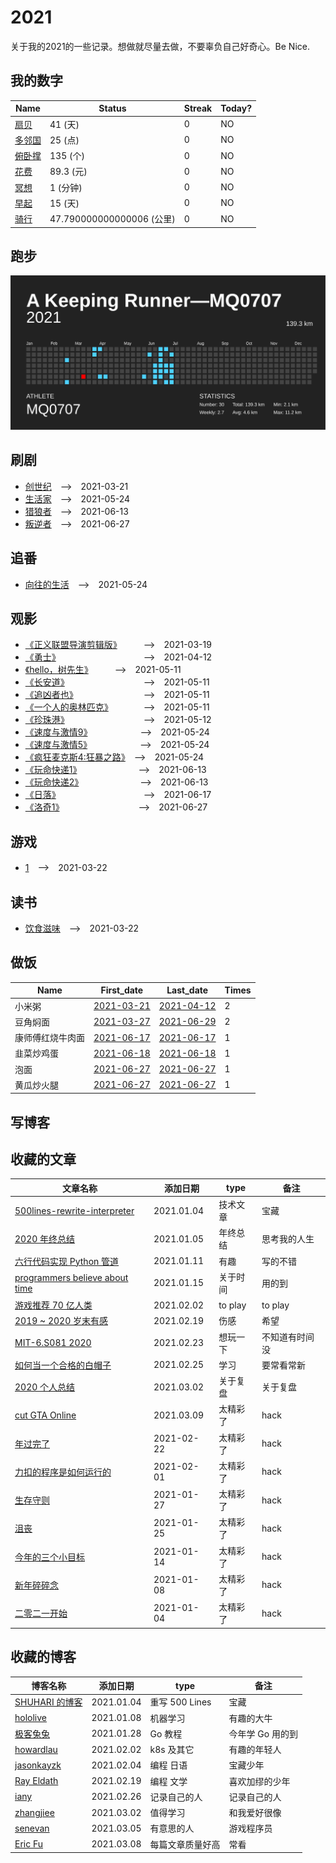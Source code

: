 # 2021
关于我的2021的一些记录。想做就尽量去做，不要辜负自己好奇心。Be Nice.

## 我的数字

<!--START_SECTION:my_number-->
| Name | Status | Streak | Today? | 
 | ---- | ---- | ---- | ---- |
| [扇贝](https://web.shanbay.com/web/users/mq0707/zone) | 41 (天) | 0 | NO |
| [多邻国](https://www.duolingo.com/profile/MQU3K9) | 25 (点) | 0 | NO |
| [俯卧撑](https://github.com/MQ-0707/2021/issues/10) | 135 (个) | 0 | NO |
| [花费](https://github.com/MQ-0707/2021/issues/8) | 89.3 (元) | 0 | NO |
| [冥想](https://github.com/MQ-0707/2021/issues/6) | 1 (分钟) | 0 | NO |
| [早起](https://github.com/MQ-0707/2021/issues/3) | 15 (天) | 0 | NO |
| [骑行](https://github.com/MQ-0707/2021/issues/14) | 47.790000000000006 (公里) | 0 | NO |

<!--END_SECTION:my_number-->

## 跑步

![](https://github.com/MQ-0707/A_Nike_Runner/blob/master/assets/github.svg)

## 刷剧

<!--START_SECTION:my_drama-->
- [创世纪](https://github.com/MQ-0707/2021/issues/7#issuecomment-803507365)　-->　2021-03-21
- [生活家](https://github.com/MQ-0707/2021/issues/7#issuecomment-846671269)　-->　2021-05-24
- [猎狼者](https://github.com/MQ-0707/2021/issues/7#issuecomment-860182955)　-->　2021-06-13
- [叛逆者](https://github.com/MQ-0707/2021/issues/7#issuecomment-869163379)　-->　2021-06-27
<!--END_SECTION:my_drama-->

## 追番

<!--START_SECTION:my_bangumi-->
- [向往的生活](https://github.com/MQ-0707/2021/issues/9#issuecomment-846671636)　-->　2021-05-24
<!--END_SECTION:my_bangumi-->

## 观影

<!--START_SECTION:my_movie-->
- [《正义联盟导演剪辑版》](https://github.com/MQ-0707/2021/issues/12#issuecomment-802710376)　　　-->　2021-03-19
- [《勇士》](https://github.com/MQ-0707/2021/issues/12#issuecomment-817419186)　　　　　　　　　　-->　2021-04-12
- [《hello，树先生》](https://github.com/MQ-0707/2021/issues/12#issuecomment-837705558)　　　-->　2021-05-11
- [《长安道》](https://github.com/MQ-0707/2021/issues/12#issuecomment-837710771)　　　　　　　　　-->　2021-05-11
- [《追凶者也》](https://github.com/MQ-0707/2021/issues/12#issuecomment-837713399)　　　　　　　　-->　2021-05-11
- [《一个人的奥林匹克》](https://github.com/MQ-0707/2021/issues/12#issuecomment-837719044)　　　　-->　2021-05-11
- [《珍珠港》](https://github.com/MQ-0707/2021/issues/12#issuecomment-839361515)　　　　　　　　　-->　2021-05-12
- [《速度与激情9》](https://github.com/MQ-0707/2021/issues/12#issuecomment-846669359)　　　　　　-->　2021-05-24
- [《速度与激情5》](https://github.com/MQ-0707/2021/issues/12#issuecomment-846669726)　　　　　　-->　2021-05-24
- [《疯狂麦克斯4:狂暴之路》](https://github.com/MQ-0707/2021/issues/12#issuecomment-846670116)　-->　2021-05-24
- [《玩命快递1》](https://github.com/MQ-0707/2021/issues/12#issuecomment-860176349)　　　　　　　-->　2021-06-13
- [《玩命快递2》](https://github.com/MQ-0707/2021/issues/12#issuecomment-860179095)　　　　　　　-->　2021-06-13
- [《日落》](https://github.com/MQ-0707/2021/issues/12#issuecomment-862878951)　　　　　　　　　　-->　2021-06-17
- [《洛奇1》](https://github.com/MQ-0707/2021/issues/12#issuecomment-869162533)　　　　　　　　　-->　2021-06-27
<!--END_SECTION:my_movie-->

## 游戏
<!--START_SECTION:my_game-->
- [1](https://github.com/MQ-0707/2021/issues/4#issuecomment-803824983)　-->　2021-03-22
<!--END_SECTION:my_game-->


## 读书

<!--START_SECTION:my_read-->
- [饮食滋味](https://github.com/MQ-0707/2021/issues/11#issuecomment-803825554)　-->　2021-03-22
<!--END_SECTION:my_read-->

## 做饭

<!--START_SECTION:my_cook-->
| Name | First_date | Last_date | Times | 
 | ---- | ---- | ---- | ---- |
| 小米粥 | [2021-03-21](https://github.com/MQ-0707/2021/issues/13#issuecomment-803503236) | [2021-04-12](https://github.com/MQ-0707/2021/issues/13#issuecomment-817418823) | 2 |
| 豆角焖面 | [2021-03-27](https://github.com/MQ-0707/2021/issues/13#issuecomment-808662016) | [2021-06-29](https://github.com/MQ-0707/2021/issues/13#issuecomment-870475411) | 2 |
| 康师傅红烧牛肉面 | [2021-06-17](https://github.com/MQ-0707/2021/issues/13#issuecomment-862879370) | [2021-06-17](https://github.com/MQ-0707/2021/issues/13#issuecomment-862879370) | 1 |
| 韭菜炒鸡蛋 | [2021-06-18](https://github.com/MQ-0707/2021/issues/13#issuecomment-863997134) | [2021-06-18](https://github.com/MQ-0707/2021/issues/13#issuecomment-863997134) | 1 |
| 泡面 | [2021-06-27](https://github.com/MQ-0707/2021/issues/13#issuecomment-869161350) | [2021-06-27](https://github.com/MQ-0707/2021/issues/13#issuecomment-869161350) | 1 |
| 黄瓜炒火腿 | [2021-06-27](https://github.com/MQ-0707/2021/issues/13#issuecomment-869161415) | [2021-06-27](https://github.com/MQ-0707/2021/issues/13#issuecomment-869161415) | 1 |

<!--END_SECTION:my_cook-->

## 写博客
<!--START_SECTION:my_blog-->

<!--END_SECTION:my_blog-->

## 收藏的文章
| 文章名称 | 添加日期 | type | 备注 |
| ------- | ------- | ---- | ---- |
| [500lines-rewrite-interpreter](https://shuhari.dev/blog/2020/12/500lines-rewrite-interpreter) | 2021.01.04 | 技术文章 | 宝藏 |
| [2020 年终总结](https://blog.changkun.de/posts/2020-summary/) | 2021.01.05 | 年终总结 | 思考我的人生 |
| [六行代码实现 Python 管道](https://aber.sh/articles/Python-Pipe/) | 2021.01.11 | 有趣 | 写的不错 |
| [programmers believe about time](https://gist.github.com/timvisee/fcda9bbdff88d45cc9061606b4b923ca) | 2021.01.15 | 关于时间 | 用的到 |
| [游戏推荐 70 亿人类](https://howardlau.me/game/7-billion-humans.html) | 2021.02.02 | to play | to play |
| [2019 ~ 2020 岁末有感](https://blog.dreamfever.me/2021/02/11/2019-2020-sui-mo-you-gan/) | 2021.02.19 | 伤感 | 希望 |
| [MIT-6.S081 2020](https://reku1997.gitee.io/2020/10/13/mit-os-1/) | 2021.02.23 | 想玩一下 | 不知道有时间没 |
| [如何当一个合格的白帽子](https://key08.com/index.php/2020/12/16/817.html) | 2021.02.25 | 学习 | 要常看常新 |
| [2020 个人总结](http://www.zhangjiee.com/blog/2021/2020-personal-review.html) | 2021.03.02 | 关于复盘 | 关于复盘 |
| [cut GTA Online](https://nee.lv/2021/02/28/How-I-cut-GTA-Online-loading-times-by-70/) | 2021.03.09 | 太精彩了 | hack |
| [年过完了](https://github.com/yihong0618/gitblog/issues/206) | 2021-02-22 | 太精彩了 | hack |
| [力扣的程序是如何运行的](https://github.com/yihong0618/gitblog/issues/205) | 2021-02-01 | 太精彩了 | hack |
| [生存守则](https://github.com/yihong0618/gitblog/issues/204) | 2021-01-27 | 太精彩了 | hack |
| [沮丧](https://github.com/yihong0618/gitblog/issues/203) | 2021-01-25 | 太精彩了 | hack |
| [今年的三个小目标](https://github.com/yihong0618/gitblog/issues/202) | 2021-01-14 | 太精彩了 | hack |
| [新年碎碎念](https://github.com/yihong0618/gitblog/issues/201) | 2021-01-08 | 太精彩了 | hack |
| [二零二一开始](https://github.com/yihong0618/gitblog/issues/200) |2021-01-04 | 太精彩了 | hack |


## 收藏的博客
| 博客名称 | 添加日期 | type | 备注 |
| ------- | ------- | ---- | ---- |
| [SHUHARI 的博客](https://shuhari.dev/blog/) | 2021.01.04 | 重写 500 Lines | 宝藏 |
| [hololive](https://hololive.me/archive/) | 2021.01.08 | 机器学习 | 有趣的大牛 |
| [极客兔兔](https://geektutu.com/) | 2021.01.28 | Go 教程 | 今年学 Go 用的到 |
| [howardlau](https://howardlau.me/) | 2021.02.02 | k8s 及其它 | 有趣的年轻人 |
| [jasonkayzk](https://jasonkayzk.github.io/) | 2021.02.04 | 编程 日语 | 宝藏少年 |
| [Ray Eldath](https://ray-eldath.me/) | 2021.02.19 | 编程 文学 | 喜欢加缪的少年 |
| [iany](https://blog.iany.me/) | 2021.02.26 | 记录自己的人 | 记录自己的人 |
| [zhangjiee](http://www.zhangjiee.com/) | 2021.03.02 | 值得学习 | 和我爱好很像 |
| [senevan](https://blog.senevan.com/archives/) | 2021.03.05 | 有意思的人 | 游戏程序员 |
| [Eric Fu](https://ericfu.me/) | 2021.03.08 | 每篇文章质量好高 | 常看 |
